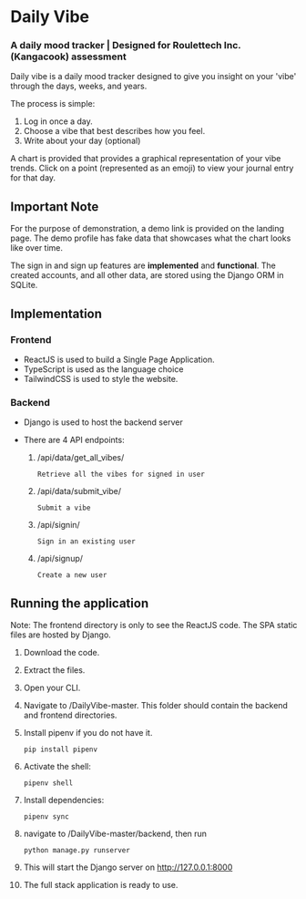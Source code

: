 # Daily Vibe

### A daily mood tracker | Designed for Roulettech Inc. (Kangacook) assessment

Daily vibe is a daily mood tracker designed to give you insight on your 'vibe' through the days, weeks, and years.

The process is simple:

1. Log in once a day.
2. Choose a vibe that best describes how you feel.
3. Write about your day (optional)

A chart is provided that provides a graphical representation of your vibe trends. Click on a point (represented as an emoji) to view your journal entry for that day.

## Important Note

For the purpose of demonstration, a demo link is provided on the landing page. The demo profile has fake data that showcases what the chart looks like over time.

The sign in and sign up features are <b>implemented</b> and <b>functional</b>. The created accounts, and all other data, are stored using the Django ORM in SQLite.

## Implementation

### Frontend

- ReactJS is used to build a Single Page Application.</br>
- TypeScript is used as the language choice</br>
- TailwindCSS is used to style the website.

### Backend

- Django is used to host the backend server
- There are 4 API endpoints:

  1.  /api/data/get_all_vibes/

          Retrieve all the vibes for signed in user

  1.  /api/data/submit_vibe/

          Submit a vibe

  1.  /api/signin/

          Sign in an existing user

  1.  /api/signup/

          Create a new user

## Running the application

Note: The frontend directory is only to see the ReactJS code. The SPA static files are hosted by Django.

1.  Download the code.

1.  Extract the files.

1.  Open your CLI.

1.  Navigate to /DailyVibe-master. This folder should contain the backend and frontend directories.

1.  Install pipenv if you do not have it.

        pip install pipenv

1.  Activate the shell:

        pipenv shell
    
1.  Install dependencies:

        pipenv sync

1.  navigate to /DailyVibe-master/backend, then run

        python manage.py runserver

1.  This will start the Django server on http://127.0.0.1:8000

1.  The full stack application is ready to use.
